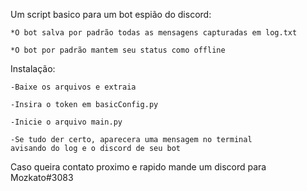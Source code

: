Um script basico para um bot espião do discord:

    *O bot salva por padrão todas as mensagens capturadas em log.txt

    *O bot por padrão mantem seu status como offline

Instalação:

    -Baixe os arquivos e extraia

    -Insira o token em basicConfig.py

    -Inicie o arquivo main.py

    -Se tudo der certo, aparecera uma mensagem no terminal
    avisando do log e o discord de seu bot

Caso queira contato proximo e rapido mande um discord para 
Mozkato#3083
